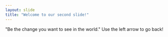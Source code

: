 ```yaml
---
layout: slide
title: "Welcome to our second slide!"
---
```

"Be the change you want to see in the world."
Use the left arrow to go back!
